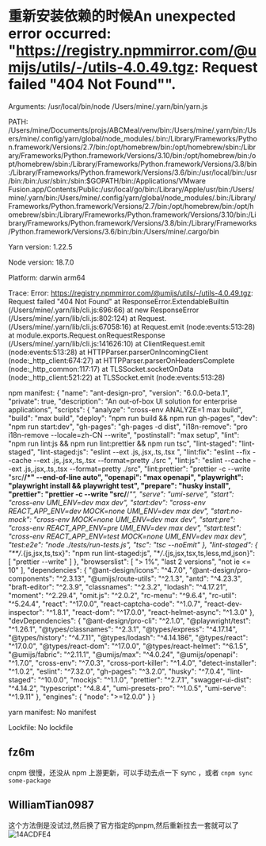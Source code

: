 # 重新安装依赖的时候An unexpected error occurred: "https://registry.npmmirror.com/@umijs/utils/-/utils-4.0.49.tgz: Request failed \"404 Not Found\"".

Arguments:
/usr/local/bin/node /Users/mine/.yarn/bin/yarn.js

PATH:
/Users/mine/Documents/projs/ABCMeal/venv/bin:/Users/mine/.yarn/bin:/Users/mine/.config/yarn/global/node_modules/.bin:/Library/Frameworks/Python.framework/Versions/2.7/bin:/opt/homebrew/bin:/opt/homebrew/sbin:/Library/Frameworks/Python.framework/Versions/3.10/bin:/opt/homebrew/bin:/opt/homebrew/sbin:/Library/Frameworks/Python.framework/Versions/3.8/bin:/Library/Frameworks/Python.framework/Versions/3.6/bin:/usr/local/bin:/usr/bin:/bin:/usr/sbin:/sbin:$GOPATH/bin:/Applications/VMware Fusion.app/Contents/Public:/usr/local/go/bin:/Library/Apple/usr/bin:/Users/mine/.yarn/bin:/Users/mine/.config/yarn/global/node_modules/.bin:/Library/Frameworks/Python.framework/Versions/2.7/bin:/opt/homebrew/bin:/opt/homebrew/sbin:/Library/Frameworks/Python.framework/Versions/3.10/bin:/Library/Frameworks/Python.framework/Versions/3.8/bin:/Library/Frameworks/Python.framework/Versions/3.6/bin:/bin:/Users/mine/.cargo/bin

Yarn version:
1.22.5

Node version:
18.7.0

Platform:
darwin arm64

Trace:
Error: https://registry.npmmirror.com/@umijs/utils/-/utils-4.0.49.tgz: Request failed "404 Not Found"
at ResponseError.ExtendableBuiltin (/Users/mine/.yarn/lib/cli.js:696:66)
at new ResponseError (/Users/mine/.yarn/lib/cli.js:802:124)
at Request.<anonymous> (/Users/mine/.yarn/lib/cli.js:67058:16)
at Request.emit (node:events:513:28)
at module.exports.Request.onRequestResponse (/Users/mine/.yarn/lib/cli.js:141626:10)
at ClientRequest.emit (node:events:513:28)
at HTTPParser.parserOnIncomingClient (node:\_http_client:674:27)
at HTTPParser.parserOnHeadersComplete (node:\_http_common:117:17)
at TLSSocket.socketOnData (node:\_http_client:521:22)
at TLSSocket.emit (node:events:513:28)

npm manifest:
{
"name": "ant-design-pro",
"version": "6.0.0-beta.1",
"private": true,
"description": "An out-of-box UI solution for enterprise applications",
"scripts": {
"analyze": "cross-env ANALYZE=1 max build",
"build": "max build",
"deploy": "npm run build && npm run gh-pages",
"dev": "npm run start:dev",
"gh-pages": "gh-pages -d dist",
"i18n-remove": "pro i18n-remove --locale=zh-CN --write",
"postinstall": "max setup",
"lint": "npm run lint:js && npm run lint:prettier && npm run tsc",
"lint-staged": "lint-staged",
"lint-staged:js": "eslint --ext .js,.jsx,.ts,.tsx ",
"lint:fix": "eslint --fix --cache --ext .js,.jsx,.ts,.tsx --format=pretty ./src ",
"lint:js": "eslint --cache --ext .js,.jsx,.ts,.tsx --format=pretty ./src",
"lint:prettier": "prettier -c --write \"src/**/\*\" --end-of-line auto",
"openapi": "max openapi",
"playwright": "playwright install && playwright test",
"prepare": "husky install",
"prettier": "prettier -c --write \"src/**/_\"",
"serve": "umi-serve",
"start": "cross-env UMI_ENV=dev max dev",
"start:dev": "cross-env REACT_APP_ENV=dev MOCK=none UMI_ENV=dev max dev",
"start:no-mock": "cross-env MOCK=none UMI_ENV=dev max dev",
"start:pre": "cross-env REACT_APP_ENV=pre UMI_ENV=dev max dev",
"start:test": "cross-env REACT_APP_ENV=test MOCK=none UMI_ENV=dev max dev",
"test:e2e": "node ./tests/run-tests.js",
"tsc": "tsc --noEmit"
},
"lint-staged": {
"\*\*/_.{js,jsx,ts,tsx}": "npm run lint-staged:js",
"\*_/_.{js,jsx,tsx,ts,less,md,json}": [
"prettier --write"
]
},
"browserslist": [
"> 1%",
"last 2 versions",
"not ie <= 10"
],
"dependencies": {
"@ant-design/icons": "^4.7.0",
"@ant-design/pro-components": "^2.3.13",
"@umijs/route-utils": "^2.1.3",
"antd": "^4.23.3",
"braft-editor": "^2.3.9",
"classnames": "^2.3.2",
"lodash": "^4.17.21",
"moment": "^2.29.4",
"omit.js": "^2.0.2",
"rc-menu": "^9.6.4",
"rc-util": "^5.24.4",
"react": "^17.0.0",
"react-captcha-code": "^1.0.7",
"react-dev-inspector": "^1.8.1",
"react-dom": "^17.0.0",
"react-helmet-async": "^1.3.0"
},
"devDependencies": {
"@ant-design/pro-cli": "^2.1.0",
"@playwright/test": "^1.26.1",
"@types/classnames": "^2.3.1",
"@types/express": "^4.17.14",
"@types/history": "^4.7.11",
"@types/lodash": "^4.14.186",
"@types/react": "^17.0.0",
"@types/react-dom": "^17.0.0",
"@types/react-helmet": "^6.1.5",
"@umijs/fabric": "^2.11.1",
"@umijs/max": "^4.0.24",
"@umijs/openapi": "^1.7.0",
"cross-env": "^7.0.3",
"cross-port-killer": "^1.4.0",
"detect-installer": "^1.0.2",
"eslint": "^7.32.0",
"gh-pages": "^3.2.0",
"husky": "^7.0.4",
"lint-staged": "^10.0.0",
"mockjs": "^1.1.0",
"prettier": "^2.7.1",
"swagger-ui-dist": "^4.14.2",
"typescript": "^4.8.4",
"umi-presets-pro": "^1.0.5",
"umi-serve": "^1.9.11"
},
"engines": {
"node": ">=12.0.0"
}
}

yarn manifest:
No manifest

Lockfile:
No lockfile

## fz6m

cnpm 很慢，还没从 npm 上游更新，可以手动去点一下 sync ，或者 `cnpm sync some-package`

## WilliamTian0987

>

这个方法倒是没试过,然后换了官方指定的pnpm,然后重新拉去一套就可以了
![14ACDFE4](https://user-images.githubusercontent.com/48847346/216604863-f2a45cd6-7d53-4ebc-b46c-d2b72ad712d7.png)
